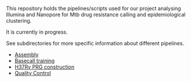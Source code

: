 This repository holds the pipelines/scripts used for our project analysing Illumina 
and Nanopore for Mtb drug resistance calling and epidemiological clustering.

It is currently in progress.

See subdirectories for more specific information about different pipelines.

-   [Assembly](analysis/assembly)
-   [Basecall training](analysis/basecall_training)
-   [H37Rv PRG construction](data/H37Rv_PRG)
-   [Quality Control](data/QC)
